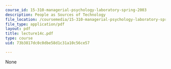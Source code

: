 ```yaml
---
course_id: 15-310-managerial-psychology-laboratory-spring-2003
description: People as Sources of Technology
file_location: /coursemedia/15-310-managerial-psychology-laboratory-spring-2003/73b3817dc0c0dbe58d1c31a10c56ce57_lecture14c.pdf
file_type: application/pdf
layout: pdf
title: lecture14c.pdf
type: course
uid: 73b3817dc0c0dbe58d1c31a10c56ce57

---
```

None